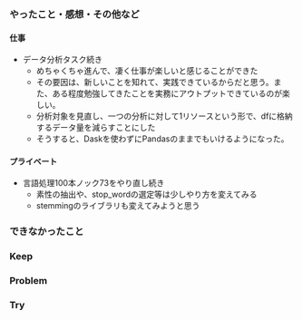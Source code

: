 ### やったこと・感想・その他など

#### 仕事

- データ分析タスク続き
  - めちゃくちゃ進んで、凄く仕事が楽しいと感じることができた
  - その要因は、新しいことを知れて、実践できているからだと思う。また、ある程度勉強してきたことを実務にアウトプットできているのが楽しい。
  - 分析対象を見直し、一つの分析に対して1リソースという形で、dfに格納するデータ量を減らすことにした
  - そうすると、Daskを使わずにPandasのままでもいけるようになった。

#### プライベート

- 言語処理100本ノック73をやり直し続き
  - 素性の抽出や、stop_wordの選定等は少しやり方を変えてみる
  - stemmingのライブラリも変えてみようと思う

### できなかったこと


### Keep


### Problem 


### Try

